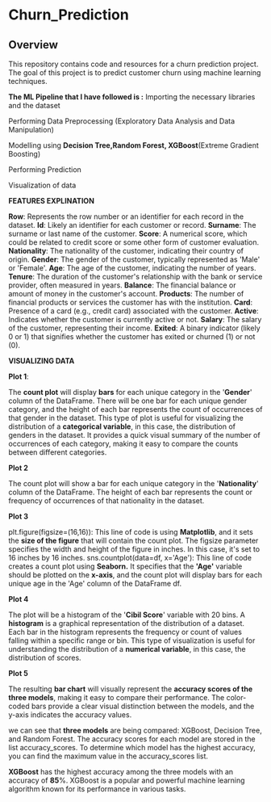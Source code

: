 # Churn_Prediction

## Overview

This repository contains code and resources for a churn prediction project. The goal of this project is to predict customer churn using machine learning techniques.



**The ML Pipeline that I have followed is :**
  Importing the necessary libraries and the dataset
  
  Performing Data Preprocessing (Exploratory Data Analysis and Data Manipulation)
  
  Modelling using **Decision Tree,Random Forest, XGBoost**(Extreme Gradient Boosting)
  
  Performing Prediction
  
  Visualization of data

  
**FEATURES EXPLINATION**

**Row**: Represents the row number or an identifier for each record in the dataset.
**Id**: Likely an identifier for each customer or record.
**Surname**: The surname or last name of the customer.
**Score**: A numerical score, which could be related to credit score or some other form of customer evaluation.
**Nationality**: The nationality of the customer, indicating their country of origin.
**Gender**: The gender of the customer, typically represented as 'Male' or 'Female'.
**Age**: The age of the customer, indicating the number of years.
**Tenure**: The duration of the customer's relationship with the bank or service provider, often measured in years.
**Balance**: The financial balance or amount of money in the customer's account.
**Products**: The number of financial products or services the customer has with the institution.
**Card**: Presence of a card (e.g., credit card) associated with the customer.
**Active**: Indicates whether the customer is currently active or not.
**Salary**: The salary of the customer, representing their income.
**Exited**: A binary indicator (likely 0 or 1) that signifies whether the customer has exited or churned (1) or not (0).



**VISUALIZING DATA**

**Plot 1**:

The **count plot** will display **bars** for each unique category in the '**Gender**' column of the DataFrame. There will be one bar for each unique gender category, and the height of each bar represents the count of occurrences of that gender in the dataset.
This type of plot is useful for visualizing the distribution of a **categorical variable**, in this case, the distribution of genders in the dataset. It provides a quick visual summary of the number of occurrences of each category, making it easy to compare the counts between different categories.

**Plot 2**

The count plot will show a bar for each unique category in the '**Nationality**' column of the DataFrame. The height of each bar represents the count or frequency of occurrences of that nationality in the dataset.

**Plot 3**

plt.figure(figsize=(16,16)): This line of code is using **Matplotlib**, and it sets the **size of the figure** that will contain the count plot. The figsize parameter specifies the width and height of the figure in inches. In this case, it's set to 16 inches by 16 inches.
sns.countplot(data=df, x='Age'): This line of code creates a count plot using **Seaborn.** It specifies that the **'Age'** variable should be plotted on the **x-axis**, and the count plot will display bars for each unique age in the 'Age' column of the DataFrame df.

**Plot 4**

The plot will be a histogram of the '**Cibil Score**' variable with 20 bins. A **histogram** is a graphical representation of the distribution of a dataset. Each bar in the histogram represents the frequency or count of values falling within a specific range or bin.
This type of visualization is useful for understanding the distribution of a **numerical variable**, in this case, the distribution of scores. 

**Plot 5**

The resulting **bar chart** will visually represent the **accuracy scores of the three models**, making it easy to compare their performance. The color-coded bars provide a clear visual distinction between the models, and the y-axis indicates the accuracy values.

we can see that **three models** are being compared: XGBoost, Decision Tree, and Random Forest. The accuracy scores for each model are stored in the list accuracy_scores. To determine which model has the highest accuracy, you can find the maximum value in the accuracy_scores list.

**XGBoost** has the highest accuracy among the three models with an accuracy of **85**%. XGBoost is a popular and powerful machine learning algorithm known for its performance in various tasks.
